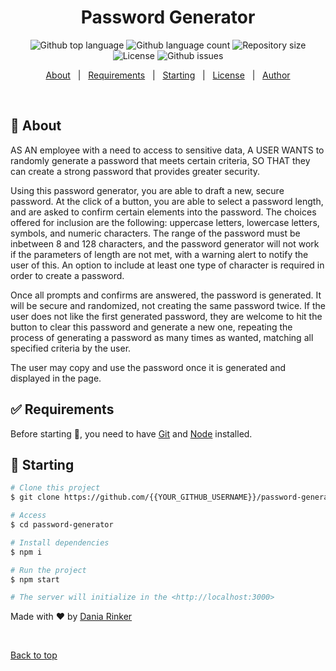 <h1 align="center">Password Generator</h1>

<p align="center">
  <img alt="Github top language" src="https://img.shields.io/github/languages/top/daniarinker/password-generator?color=56BEB8">

  <img alt="Github language count" src="https://img.shields.io/github/languages/count/daniarinker/password-generator?color=56BEB8">

  <img alt="Repository size" src="https://img.shields.io/github/repo-size/daniarinker/password-generator?color=56BEB8">

  <img alt="License" src="https://img.shields.io/github/license/daniarinker/password-generator?color=56BEB8">

  <img alt="Github issues" src="https://img.shields.io/github/issues/daniarinker/password-generator?color=56BEB8">

</p>

<p align="center">
  <a href="#dart-about">About</a> &#xa0; | &#xa0;
  <a href="#white_check_mark-requirements">Requirements</a> &#xa0; | &#xa0;
  <a href="#checkered_flag-starting">Starting</a> &#xa0; | &#xa0;
  <a href="#memo-license">License</a> &#xa0; | &#xa0;
  <a href="https://github.com/daniarinker" target="_blank">Author</a>
</p>

<br>

## :dart: About

AS AN employee with a need to access to sensitive data,
A USER WANTS to randomly generate a password that meets certain criteria,
SO THAT they can create a strong password that provides greater security.

Using this password generator, you are able to draft a new, secure password. At the click of a button, you are able to select a password length, and are asked to confirm certain elements into the password. The choices offered for inclusion are the following: uppercase letters, lowercase letters, symbols, and numeric characters. The range of the password must be inbetween 8 and 128 characters, and the password generator will not work if the parameters of length are not met, with a warning alert to notify the user of this. An option to include at least one type of character is required in order to create a password. 

Once all prompts and confirms are answered, the password is generated. It will be secure and randomized, not creating the same password twice. If the user does not like the first generated password, they are welcome to hit the button to clear this password and generate a new one, repeating the process of generating a password as many times as wanted, matching all specified criteria by the user. 

The user may copy and use the password once it is generated and displayed in the page.

## :white_check_mark: Requirements

Before starting :checkered_flag:, you need to have [Git](https://git-scm.com) and [Node](https://nodejs.org/en/) installed.

## :checkered_flag: Starting

```bash
# Clone this project
$ git clone https://github.com/{{YOUR_GITHUB_USERNAME}}/password-generator

# Access
$ cd password-generator

# Install dependencies
$ npm i 

# Run the project
$ npm start

# The server will initialize in the <http://localhost:3000>
```

Made with :heart: by <a href="https://github.com/daniarinker" target="_blank">Dania Rinker</a>

&#xa0;

<a href="#top">Back to top</a>
